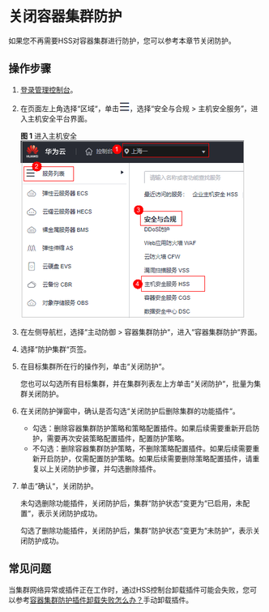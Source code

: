 # 关闭容器集群防护<a name="hss_01_0543"></a>

如果您不再需要HSS对容器集群进行防护，您可以参考本章节关闭防护。

## 操作步骤<a name="section1942517349459"></a>

1.  [登录管理控制台](https://console.huaweicloud.com/?locale=zh-cn)。
2.  在页面左上角选择“区域“，单击![](figures/zh-cn_image_0000001517317834.png)，选择“安全与合规 \> 主机安全服务”，进入主机安全平台界面。

    **图 1**  进入主机安全<a name="hss_01_0234_fig1855613765114"></a>  
    ![](figures/进入主机安全.png "进入主机安全")

1.  在左侧导航栏，选择“主动防御  \>  容器集群防护“，进入“容器集群防护“界面。

1.  选择“防护集群“页签。
2.  在目标集群所在行的操作列，单击“关闭防护“。

    您也可以勾选所有目标集群，并在集群列表左上方单击“关闭防护“，批量为集群关闭防护。

3.  在关闭防护弹窗中，确认是否勾选“关闭防护后删除集群的功能插件“。
    -   勾选：删除容器集群防护策略和策略配置插件。如果后续需要重新开启防护，需要再次安装策略配置插件，配置防护策略。
    -   不勾选：删除容器集群防护策略，不删除策略配置插件。如果后续需要重新开启防护，仅需配置防护策略。如果后续需要删除策略配置插件，请重复以上关闭防护步骤，并勾选删除插件。

4.  单击“确认“，关闭防护。

    未勾选删除功能插件，关闭防护后，集群“防护状态“变更为“已启用，未配置“，表示关闭防护成功。

    勾选了删除功能插件，关闭防护后，集群“防护状态“变更为“未防护“，表示关闭防护成功。

## 常见问题<a name="section892253302411"></a>

当集群网络异常或插件正在工作时，通过HSS控制台卸载插件可能会失败，您可以参考[容器集群防护插件卸载失败怎么办？](https://support.huaweicloud.com/hss2.0_faq/hss_01_0549.html)手动卸载插件。

